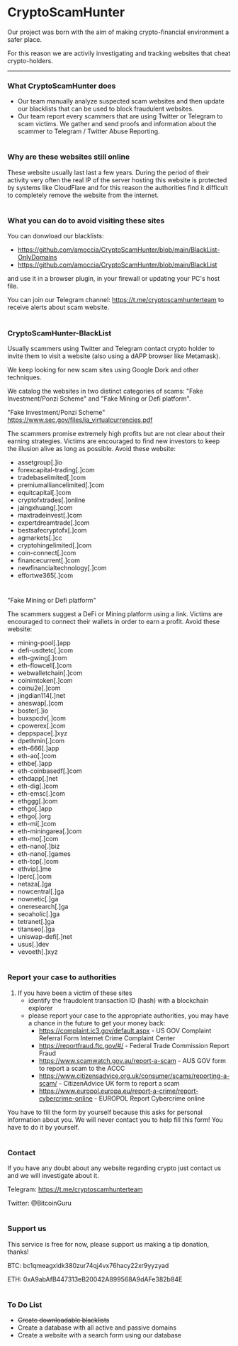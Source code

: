 # CryptoScamHunter

Our project was born with the aim of making crypto-financial environment a safer place.

For this reason we are activily investigating and tracking websites that cheat crypto-holders.

---

### What CryptoScamHunter does

 * Our team manually analyze suspected scam websites and then update our blacklists that can be used to block fraudulent websites.
 * Our team report every scammers that are using Twitter or Telegram to scam victims. We gather and send proofs and information about the scammer to Telegram / Twitter Abuse Reporting.

#

### Why are these websites still online

These website usually last last a few years. During the period of their activity very often the real IP of the server hosting this website is protected by systems like CloudFlare and for this reason the authorities find it difficult to completely remove the website from the internet.

#

### What you can do to avoid visiting these sites

You can donwload our blacklists:
- https://github.com/amoccia/CryptoScamHunter/blob/main/BlackList-OnlyDomains
- https://github.com/amoccia/CryptoScamHunter/blob/main/BlackList

and use it in a browser plugin, in your firewall or updating your PC's host file.

You can join our Telegram channel: https://t.me/cryptoscamhunterteam to receive alerts about scam website.

#

### CryptoScamHunter-BlackList

Usually scammers using Twitter and Telegram contact crypto holder to invite them to visit a website (also using a dAPP browser like Metamask).

We keep looking for new scam sites using Google Dork and other techniques.

We catalog the websites in two distinct categories of scams: "Fake Investment/Ponzi Scheme" and "Fake Mining or Defi platform".

"Fake Investment/Ponzi Scheme" https://www.sec.gov/files/ia_virtualcurrencies.pdf 

The scammers promise extremely high profits but are not clear about their earning strategies. Victims are encouraged to find new investors to keep the illusion alive as long as possible. Avoid these website:


* assetgroup[.]io
* forexcapital-trading[.]com
* tradebaselimited[.]com
* premiumalliancelimited[.]com
* equitcapital[.]com
* cryptofxtrades[.]online
* jaingxhuang[.]com
* maxtradeinvest[.]com
* expertdreamtrade[.]com
* bestsafecryptofx[.]com
* agmarkets[.]cc
* cryptohingelimited[.]com
* coin-connect[.]com
* financecurrent[.]com
* newfinancialtechnology[.]com
* effortwe365[.]com

#

"Fake Mining or Defi platform" 

The scammers suggest a DeFi or Mining platform using a link. Victims are encouraged to connect their wallets in order to earn a profit. Avoid these website:


* mining-pool[.]app
* defi-usdtetc[.]com
* eth-gwing[.]com
* eth-flowcell[.]com
* webwalletchain[.]com
* coinimtoken[.]com
* coinu2e[.]com
* jingdian114[.]net
* aneswap[.]com
* boster[.]io
* buxspcdv[.]com
* cpowerex[.]com
* deppspace[.]xyz
* dpethmin[.]com
* eth-666[.]app
* eth-ao[.]com
* ethbe[.]app
* eth-coinbasedf[.]com
* ethdapp[.]net
* eth-dig[.]com
* eth-emsc[.]com
* ethggg[.]com
* ethgo[.]app
* ethgo[.]org
* eth-mi[.]com
* eth-miningarea[.]com
* eth-mo[.]com
* eth-nano[.]biz
* eth-nano[.]games
* eth-top[.]com
* ethvip[.]me
* lperc[.]com
* netaza[.]ga
* nowcentral[.]ga
* nownetic[.]ga
* oneresearch[.]ga
* seoaholic[.]ga
* tetranet[.]ga
* titanseo[.]ga
* uniswap-defi[.]net
* usus[.]dev
* vevoeth[.]xyz

#

### Report your case to authorities

1. If you have been a victim of these sites
   - identify the fraudolent transaction ID (hash) with a blockchain explorer
   - please report your case to the appropriate authorities, you may have a chance in the future to get your money back:
     - https://complaint.ic3.gov/default.aspx - US GOV Complaint Referral Form Internet Crime Complaint Center
     - https://reportfraud.ftc.gov/#/ - Federal Trade Commission Report Fraud
     - https://www.scamwatch.gov.au/report-a-scam - AUS GOV form to report a scam to the ACCC
     - https://www.citizensadvice.org.uk/consumer/scams/reporting-a-scam/ - CitizenAdvice UK form to report a scam
     - https://www.europol.europa.eu/report-a-crime/report-cybercrime-online - EUROPOL Report Cybercrime online

You have to fill the form by yourself because this asks for personal information about you.
We will never contact you to help fill this form! You have to do it by yourself.

#

### Contact

If you have any doubt about any website regarding crypto just contact us and we will investigate about it.

Telegram: https://t.me/cryptoscamhunterteam

Twitter: @BitcoinGuru

#

### Support us

This service is free for now, please support us making a tip donation, thanks!

BTC: bc1qmeagxldk380zur74qj4vx76hacy22xr9yyzyad

ETH: 0xA9abAfB447313eB20042A899568A9dAFe382b84E

#


### To Do List

* ~~Create downloadable blacklists~~
* Create a database with all active and passive domains
* Create a website with a search form using our database

#
